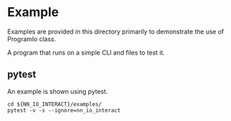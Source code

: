 # Example

Examples are provided in this directory primarily to demonstrate the use of ProgramIo class.

A program that runs on a simple CLI and files to test it.

## pytest

An example is shown using pytest.

```shell
cd ${NN_IO_INTERACT}/examples/
pytest -v -s --ignore=nn_io_interact
```
